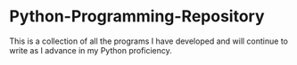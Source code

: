 # Python-Programming-Repository
This is a collection of all the programs I have developed and will continue to write as I advance in my Python proficiency.
